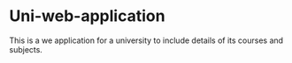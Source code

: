 # Uni-web-application
This is a we application for a university to include details of its courses and subjects.
